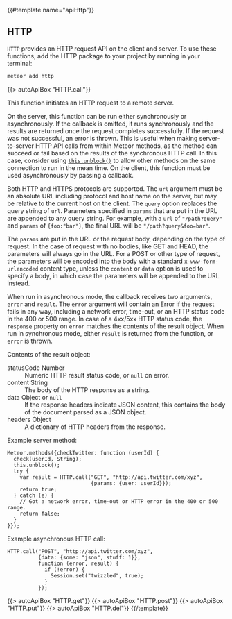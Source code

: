 {{#template name="apiHttp"}}

<h2 id="http"><span>HTTP</span></h2>

`HTTP` provides an HTTP request API on the client and server.  To use
these functions, add the HTTP package to your project by running in your
terminal:

```bash
meteor add http
```

{{> autoApiBox "HTTP.call"}}

This function initiates an HTTP request to a remote server.

On the server, this function can be run either synchronously or
asynchronously.  If the callback is omitted, it runs synchronously
and the results are returned once the request completes successfully.
If the request was not successful, an error is thrown.
This is
useful when making server-to-server HTTP API calls from within Meteor
methods, as the method can succeed or fail based on the results of the
synchronous HTTP call.  In this case, consider using
[`this.unblock()`](#method_unblock) to allow other methods on the same
connection to run in
the mean time.  On the client, this function must be used
asynchronously by passing a callback.

Both HTTP and HTTPS protocols are supported.  The `url` argument must be
an absolute URL including protocol and host name on the server, but may be
relative to the current host on the client.  The `query` option
replaces the query string of `url`.  Parameters specified in `params`
that are put in the URL are appended to any query string.
For example, with a `url` of `"/path?query"` and
`params` of `{foo:"bar"}`, the final URL will be `"/path?query&foo=bar"`.

The `params` are put in the URL or the request body, depending on the
type of request.  In the case of request with no bodies, like GET and
HEAD, the parameters will always go in the URL.  For a POST or other
type of request, the parameters will be encoded into the body with a
standard `x-www-form-urlencoded` content type, unless the `content`
or `data` option is used to specify a body, in which case the
parameters will be appended to the URL instead.

When run in asynchronous mode, the callback receives two arguments,
`error` and `result`.  The
`error` argument will contain an Error if the request fails in any
way, including a network error, time-out, or an HTTP status code in
the 400 or 500 range.  In case of a 4xx/5xx HTTP status code, the
`response` property on `error` matches the contents of the result
object.  When run in synchronous mode, either `result` is returned
from the function, or `error` is thrown.

Contents of the result object:

<dl class="objdesc">

<dt><span class="name">statusCode</span>
  <span class="type">Number</span></dt>
<dd>Numeric HTTP result status code, or <code>null</code> on error.</dd>

<dt><span class="name">content</span>
  <span class="type">String</span></dt>
<dd>The body of the HTTP response as a string.</dd>

<dt><span class="name">data</span>
  <span class="type">Object or <code>null</code></span></dt>
<dd>If the response headers indicate JSON content, this contains the body of the document parsed as a JSON object.</dd>

<dt><span class="name">headers</span>
  <span class="type">Object</span></dt>
<dd>A dictionary of HTTP headers from the response.</dd>

</dl>

Example server method:

    Meteor.methods({checkTwitter: function (userId) {
      check(userId, String);
      this.unblock();
      try {
        var result = HTTP.call("GET", "http://api.twitter.com/xyz",
                               {params: {user: userId}});
        return true;
      } catch (e) {
        // Got a network error, time-out or HTTP error in the 400 or 500 range.
        return false;
      }
    }});

Example asynchronous HTTP call:

    HTTP.call("POST", "http://api.twitter.com/xyz",
              {data: {some: "json", stuff: 1}},
              function (error, result) {
                if (!error) {
                  Session.set("twizzled", true);
                }
              });


{{> autoApiBox "HTTP.get"}}
{{> autoApiBox "HTTP.post"}}
{{> autoApiBox "HTTP.put"}}
{{> autoApiBox "HTTP.del"}}
{{/template}}
